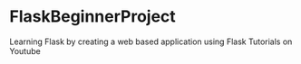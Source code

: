 # FlaskBeginnerProject
Learning Flask by creating a web based application using Flask Tutorials on Youtube
